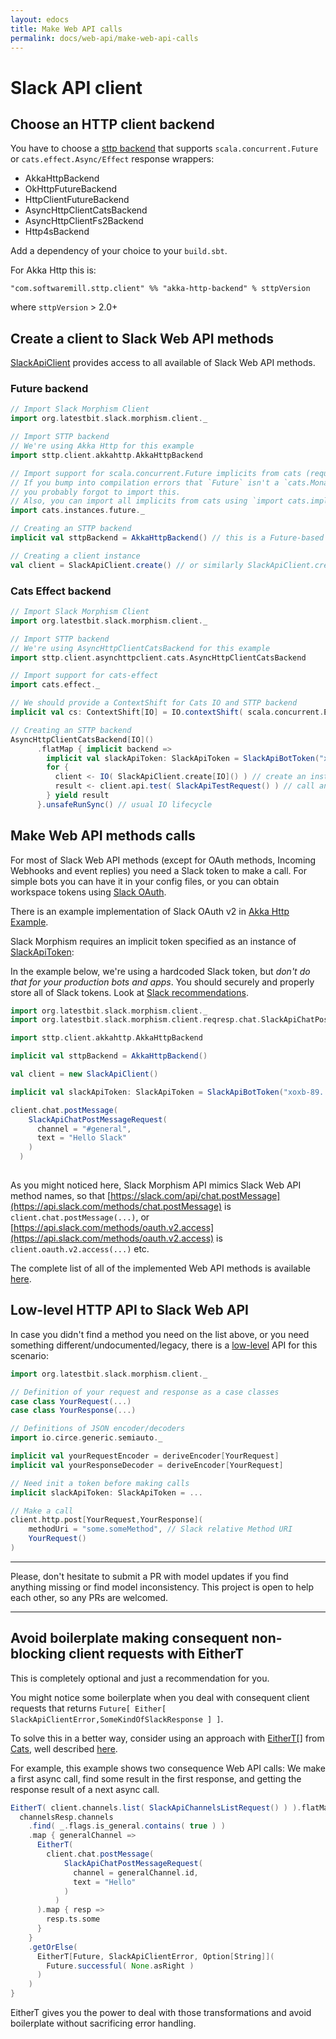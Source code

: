 ```yaml
---
layout: edocs
title: Make Web API calls
permalink: docs/web-api/make-web-api-calls
---
```

# Slack API client
## Choose an HTTP client backend

You have to choose a [sttp backend](https://sttp.readthedocs.io/en/latest/backends/summary.html) 
that supports `scala.concurrent.Future` or `cats.effect.Async/Effect` response wrappers:
* AkkaHttpBackend
* OkHttpFutureBackend
* HttpClientFutureBackend
* AsyncHttpClientCatsBackend
* AsyncHttpClientFs2Backend
* Http4sBackend

Add a dependency of your choice to your `build.sbt`.

For Akka Http this is:
```
"com.softwaremill.sttp.client" %% "akka-http-backend" % sttpVersion
```
where `sttpVersion` > 2.0+

## Create a client to Slack Web API methods

[SlackApiClient](/api/org/latestbit/slack/morphism/client/SlackApiClient.html) provides access 
to all available of Slack Web API methods.

### Future backend
```scala
// Import Slack Morphism Client
import org.latestbit.slack.morphism.client._

// Import STTP backend
// We're using Akka Http for this example 
import sttp.client.akkahttp.AkkaHttpBackend

// Import support for scala.concurrent.Future implicits from cats (required if you use Future-based backend)
// If you bump into compilation errors that `Future` isn't a `cats.Monad` or `cats.MonadError`, 
// you probably forgot to import this.
// Also, you can import all implicits from cats using `import cats.implicits._` instead of this 
import cats.instances.future._

// Creating an STTP backend
implicit val sttpBackend = AkkaHttpBackend() // this is a Future-based backend

// Creating a client instance
val client = SlackApiClient.create() // or similarly SlackApiClient.create[Future]()
```

### Cats Effect backend
```scala
// Import Slack Morphism Client
import org.latestbit.slack.morphism.client._

// Import STTP backend
// We're using AsyncHttpClientCatsBackend for this example 
import sttp.client.asynchttpclient.cats.AsyncHttpClientCatsBackend

// Import support for cats-effect
import cats.effect._

// We should provide a ContextShift for Cats IO and STTP backend
implicit val cs: ContextShift[IO] = IO.contextShift( scala.concurrent.ExecutionContext.global )

// Creating an STTP backend
AsyncHttpClientCatsBackend[IO]()
      .flatMap { implicit backend =>        
        implicit val slackApiToken: SlackApiToken = SlackApiBotToken("xoxb-89.....")
        for {
          client <- IO( SlackApiClient.create[IO]() ) // create an instance of client
          result <- client.api.test( SlackApiTestRequest() ) // call an example method inside IO monad
        } yield result
      }.unsafeRunSync() // usual IO lifecycle
```

## Make Web API methods calls

For most of Slack Web API methods (except for OAuth methods, Incoming Webhooks and event replies) 
you need a Slack token to make a call.
For simple bots you can have it in your config files, or you can obtain workspace tokens 
using [Slack OAuth](https://api.slack.com/docs/oauth).

There is an example implementation of Slack OAuth v2 in [Akka Http Example](akka-http).

Slack Morphism requires an implicit token specified as an instance of 
[SlackApiToken](/api/org/latestbit/slack/morphism/client/SlackApiToken.html):

In the example below, we're using a hardcoded Slack token, 
but *don't do that for your production bots and apps*. 
You should securely and properly store all of Slack tokens.
Look at [Slack recommendations](https://api.slack.com/docs/oauth-safety).

```scala
import org.latestbit.slack.morphism.client._
import org.latestbit.slack.morphism.client.reqresp.chat.SlackApiChatPostMessageRequest

import sttp.client.akkahttp.AkkaHttpBackend

implicit val sttpBackend = AkkaHttpBackend()

val client = new SlackApiClient()

implicit val slackApiToken: SlackApiToken = SlackApiBotToken("xoxb-89.....")

client.chat.postMessage(
    SlackApiChatPostMessageRequest(
      channel = "#general",
      text = "Hello Slack"
    )
  ) 
  
```
As you might noticed here, Slack Morphism API mimics Slack Web API method names, so that
[https://slack.com/api/chat.postMessage](https://api.slack.com/methods/chat.postMessage) 
is `client.chat.postMessage(...)`, or [https://api.slack.com/methods/oauth.v2.access](https://api.slack.com/methods/oauth.v2.access) 
is `client.oauth.v2.access(...)` etc.

The complete list of all of the implemented Web API methods is available [here](/api/org/latestbit/slack/morphism/client/SlackApiClient.html).

## Low-level HTTP API to Slack Web API
In case you didn't find a method you need on the list above, 
or you need something different/undocumented/legacy, 
there is a [low-level](/api/org/latestbit/slack/morphism/client/impl/SlackApiHttpProtocolSupport$http$.html) 
API for this scenario:

```scala
import org.latestbit.slack.morphism.client._

// Definition of your request and response as a case classes
case class YourRequest(...)
case class YourResponse(...)

// Definitions of JSON encoder/decoders
import io.circe.generic.semiauto._

implicit val yourRequestEncoder = deriveEncoder[YourRequest] 
implicit val yourResponseDecoder = deriveEncoder[YourRequest]

// Need init a token before making calls
implicit slackApiToken: SlackApiToken = ...

// Make a call
client.http.post[YourRequest,YourResponse](
    methodUri = "some.someMethod", // Slack relative Method URI 
    YourRequest()
)
```

---

Please, don't hesitate to submit a PR with model updates if you find anything missing or find model inconsistency.
This project is open to help each other, so any PRs are welcomed.

---

## Avoid boilerplate making consequent non-blocking client requests with EitherT

This is completely optional and just a recommendation for you.

You might notice some boilerplate when you deal with consequent client requests that returns `Future[ Either[ SlackApiClientError,SomeKindOfSlackResponse ] ]`.

To solve this in a better way, consider using an approach with [EitherT[]](https://typelevel.org/cats/datatypes/eithert.html) from 
[Cats](https://typelevel.org/cats/), well described [here](http://eed3si9n.com/herding-cats/stacking-future-and-either.html).

For example, this example shows two consequence Web API calls:
We make a first async call, find some result in the first response, and 
getting the response result of a next async call. 

```scala
EitherT( client.channels.list( SlackApiChannelsListRequest() ) ).flatMap { channelsResp =>
  channelsResp.channels
    .find( _.flags.is_general.contains( true ) )
    .map { generalChannel =>
      EitherT(
        client.chat.postMessage(
            SlackApiChatPostMessageRequest(
              channel = generalChannel.id,
              text = "Hello"
            )
          )
      ).map { resp =>
        resp.ts.some
      }
    }
    .getOrElse(
      EitherT[Future, SlackApiClientError, Option[String]](
        Future.successful( None.asRight )
      )
    )
}
```

EitherT gives you the power to deal with those transformations and avoid boilerplate 
without sacrificing error handling.
